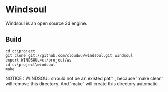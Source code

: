 Windsoul
========

Windsoul is an open source 3d engine.

Build
-----

    cd c:\project
    git clone git://github.com/cloudwu/windsoul.git windsoul
    export WINDSOUL=c:/project/ws
    cd c:\project\windsoul
    make

NOTICE : WINDSOUL should not be an existed path , because 'make clean' will remove this directory. And 'make' will create this directory automatic. 
